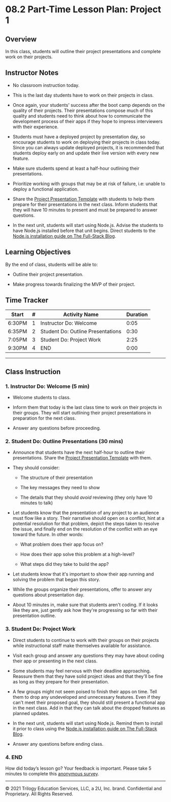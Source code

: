 # 08.2 Part-Time Lesson Plan: Project 1

## Overview

In this class, students will outline their project presentations and complete work on their projects.

## Instructor Notes

* No classroom instruction today.

* This is the last day students have to work on their projects in class. 

* Once again, your students' success after the boot camp depends on the quality of their projects. Their presentations compose much of this quality and students need to think about how to communicate the development process of their apps if they hope to impress interviewers with their experience.

* Students must have a deployed project by presentation day, so encourage students to work on deploying their projects in class today. Since you can always update deployed projects, it is recommended that students deploy early on and update their live version with every new feature.

* Make sure students spend at least a half-hour outlining their presentations.

* Prioritize working with groups that may be at risk of failure, i.e: unable to deploy a functional application. 

* Share the [Project Presentation Template](https://docs.google.com/presentation/d/10QaO9KH8HtUXj__81ve0SZcpO5DbMbqqQr4iPpbwKks/edit?usp=sharing) with students to help them prepare for their presentations in the next class. Inform students that they will have 10 minutes to present and must be prepared to answer questions.

* In the next unit, students will start using Node.js. Advise the students to have Node.js installed before that unit begins. Direct students to the [Node.js installation guide on The Full-Stack Blog](https://coding-boot-camp.github.io/full-stack/nodejs/how-to-install-nodejs).

## Learning Objectives

By the end of class, students will be able to:

* Outline their project presentation.

* Make progress towards finalizing the MVP of their project.

## Time Tracker

| Start  | #   | Activity Name                       | Duration |
|---     |---  |---                                  |---       |
| 6:30PM | 1   | Instructor Do: Welcome              | 0:05     |
| 6:35PM | 2   | Student Do: Outline Presentations   | 0:30     |
| 7:05PM | 3   | Student Do: Project Work            | 2:25     |
| 9:30PM | 4   | END                                 | 0:00     |

---

## Class Instruction

### 1. Instructor Do: Welcome (5 min)

* Welcome students to class.
 
* Inform them that today is the last class time to work on their projects in their groups. They will start outlining their project presentations in preparation for the next class.

* Answer any questions before proceeding.

### 2. Student Do: Outline Presentations (30 mins)

* Announce that students have the next half-hour to outline their presentations. Share the [Project Presentation Template](https://docs.google.com/presentation/d/10QaO9KH8HtUXj__81ve0SZcpO5DbMbqqQr4iPpbwKks/edit?usp=sharing) with them.

* They should consider:

  * The structure of their presentation

  * The key messages they need to show 
  
  * The details that they should _avoid_ reviewing (they only have 10 minutes to talk)

* Let students know that the presentation of any project to an audience must flow like a story. Their narrative should open on a conflict, hint at a potential resolution for that problem, depict the steps taken to resolve the issue, and finally end on the resolution of the conflict with an eye toward the future. In other words:

  * What problem does their app focus on?

  * How does their app solve this problem at a high-level?

  * What steps did they take to build the app?

* Let students know that it's important to show their app running and solving the problem that began this story.

* While the groups organize their presentations, offer to answer any questions about presentation day.

* About 10 minutes in, make sure that students aren't coding. If it looks like they are, just gently ask how they're progressing so far with their presentation outline.

### 3. Student Do: Project Work

* Direct students to continue to work with their groups on their projects while instructional staff make themselves available for assistance.

* Visit each group and answer any questions they may have about coding their app or presenting in the next class.

* Some students may feel nervous with their deadline approaching. Reassure them that they have solid project ideas and that they'll be fine as long as they prepare for their presentation.

* A few groups might not seem poised to finish their apps on time. Tell them to drop any undeveloped and unnecessary features. Even if they can't meet their proposed goal, they should still present a functional app in the next class. Add in that they can talk about the dropped features as planned updates.

* In the next unit, students will start using Node.js. Remind them to install it prior to class using the [Node.js installation guide on The Full-Stack Blog](https://coding-boot-camp.github.io/full-stack/nodejs/how-to-install-nodejs).

* Answer any questions before ending class.

### 4. END

How did today’s lesson go? Your feedback is important. Please take 5 minutes to complete this [anonymous survey](https://forms.gle/RfcVyXiMmZQut6aJ6).

---
© 2021 Trilogy Education Services, LLC, a 2U, Inc. brand. Confidential and Proprietary. All Rights Reserved.
